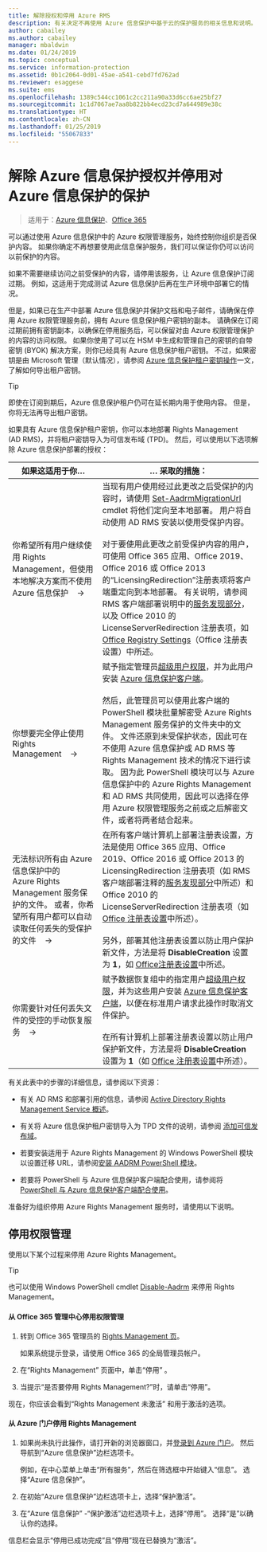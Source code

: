```yaml
---
title: 解除授权和停用 Azure RMS
description: 有关决定不再使用 Azure 信息保护中基于云的保护服务的相关信息和说明。
author: cabailey
ms.author: cabailey
manager: mbaldwin
ms.date: 01/24/2019
ms.topic: conceptual
ms.service: information-protection
ms.assetid: 0b1c2064-0d01-45ae-a541-cebd7fd762ad
ms.reviewer: esaggese
ms.suite: ems
ms.openlocfilehash: 1389c544cc1061c2cc211a90a33d6cc6ae25bf27
ms.sourcegitcommit: 1c1d7067ae7aa8b822bb4ecd23cd7a644989e38c
ms.translationtype: HT
ms.contentlocale: zh-CN
ms.lasthandoff: 01/25/2019
ms.locfileid: "55067833"
---
```

# <a name="decommissioning-and-deactivating-protection-for-azure-information-protection"></a>解除 Azure 信息保护授权并停用对 Azure 信息保护的保护

>适用于：[Azure 信息保护](https://azure.microsoft.com/pricing/details/information-protection)、[Office 365](https://download.microsoft.com/download/E/C/F/ECF42E71-4EC0-48FF-AA00-577AC14D5B5C/Azure_Information_Protection_licensing_datasheet_EN-US.pdf)

可以通过使用 Azure 信息保护中的 Azure 权限管理服务，始终控制你组织是否保护内容。 如果你确定不再想要使用此信息保护服务，我们可以保证你仍可以访问以前保护的内容。

如果不需要继续访问之前受保护的内容，请停用该服务，让 Azure 信息保护订阅过期。 例如，这适用于完成测试 Azure 信息保护后再在生产环境中部署它的情况。

但是，如果已在生产中部署 Azure 信息保护并保护文档和电子邮件，请确保在停用 Azure 权限管理服务前，拥有 Azure 信息保护租户密钥的副本。 请确保在订阅过期前拥有密钥副本，以确保在停用服务后，可以保留对由 Azure 权限管理保护的内容的访问权限。 如果你使用了可以在 HSM 中生成和管理自己的密钥的自带密钥 (BYOK) 解决方案，则你已经具有 Azure 信息保护租户密钥。 不过，如果密钥是由 Microsoft 管理（默认情况），请参阅 [Azure 信息保护租户密钥操作](operations-tenant-key.md)一文，了解如何导出租户密钥。

> [!TIP]
> 即使在订阅到期后，Azure 信息保护租户仍可在延长期内用于使用内容。 但是，你将无法再导出租户密钥。

如果具有 Azure 信息保护租户密钥，你可以本地部署 Rights Management (AD RMS)，并将租户密钥导入为可信发布域 (TPD)。 然后，可以使用以下选项解除 Azure 信息保护部署的授权：

|如果这适用于你…|… 采取的措施：|
|----------------------------|--------------|
|你希望所有用户继续使用 Rights Management，但使用本地解决方案而不使用 Azure 信息保护    →|当现有用户使用经过此更改之后受保护的内容时，请使用 [Set-AadrmMigrationUrl](/powershell/module/aadrm/Set-AadrmMigrationUrl) cmdlet 将他们定向至本地部署。 用户将自动使用 AD RMS 安装以使用受保护内容。<br /><br />对于要使用此更改之前受保护内容的用户，可使用 Office 365 应用、Office 2019、Office 2016 或 Office 2013 的“LicensingRedirection”注册表项将客户端重定向到本地部署。 有关说明，请参阅 RMS 客户端部署说明中的[服务发现部分](./rms-client/client-deployment-notes.md)，以及 Office 2010 的 LicenseServerRedirection 注册表项，如 [Office Registry Settings](https://technet.microsoft.com/library/dd772637%28v=ws.10%29.aspx)（Office 注册表设置）中所述。|
|你想要完全停止使用 Rights Management    →|赋予指定管理员[超级用户权限](configure-super-users.md)，并为此用户安装 [Azure 信息保护客户端](./rms-client/client-admin-guide-install.md)。<br /><br />然后，此管理员可以使用此客户端的 PowerShell 模块批量解密受 Azure Rights Management 服务保护的文件夹中的文件。 文件还原到未受保护状态，因此可在不使用 Azure 信息保护或 AD RMS 等 Rights Management 技术的情况下进行读取。 因为此 PowerShell 模块可以与 Azure 信息保护中的 Azure Rights Management 和 AD RMS 共同使用，因此可以选择在停用 Azure 权限管理服务之前或之后解密文件，或者将两者结合起来。|
|无法标识所有由 Azure 信息保护中的 Azure Rights Management 服务保护的文件。 或者，你希望所有用户都可以自动读取任何丢失的受保护的文件    →|在所有客户端计算机上部署注册表设置，方法是使用 Office 365 应用、Office 2019、Office 2016 或 Office 2013 的 LicensingRedirection 注册表项（如 RMS 客户端部署注释的[服务发现部分](./rms-client/client-deployment-notes.md)中所述）和 Office 2010 的 LicenseServerRedirection 注册表项（如 [Office 注册表设置](https://technet.microsoft.com/library/dd772637%28v=ws.10%29.aspx)中所述）。<br /><br />另外，部署其他注册表设置以防止用户保护新文件，方法是将 **DisableCreation** 设置为 **1**，如 [Office注册表设置](https://technet.microsoft.com/library/dd772637%28v=ws.10%29.aspx)中所述。|
|你需要针对任何丢失文件的受控的手动恢复服务    →|赋予数据恢复组中的指定用户[超级用户权限](configure-super-users.md)，并为这些用户安装 [Azure 信息保护客户端](./rms-client/client-admin-guide-install.md)，以便在标准用户请求此操作时取消文件保护。<br /><br />在所有计算机上部署注册表设置以防止用户保护新文件，方法是将 **DisableCreation** 设置为 **1**（如 [Office 注册表设置](https://technet.microsoft.com/library/dd772637%28v=ws.10%29.aspx)中所述）。|

有关此表中的步骤的详细信息，请参阅以下资源：

- 有关 AD RMS 和部署引用的信息，请参阅 [Active Directory Rights Management Service 概述](https://technet.microsoft.com/library/hh831364.aspx)。

- 有关将 Azure 信息保护租户密钥导入为 TPD 文件的说明，请参阅 [添加可信发布域](https://technet.microsoft.com/library/cc771460.aspx)。

- 若要安装适用于 Azure Rights Management 的 Windows PowerShell 模块以设置迁移 URL，请参阅[安装 AADRM PowerShell 模块](install-powershell.md)。

- 若要将 PowerShell 与 Azure 信息保护客户端配合使用，请参阅将 [PowerShell 与 Azure 信息保护客户端配合使用](./rms-client/client-admin-guide-powershell.md)。

准备好为组织停用 Azure Rights Management 服务时，请使用以下说明。

## <a name="deactivating-rights-management"></a>停用权限管理
使用以下某个过程来停用 Azure Rights Management。

> [!TIP]
> 也可以使用 Windows PowerShell cmdlet [Disable-Aadrm](/powershell/module/aadrm/disable-aadrm) 来停用 Rights Management。

#### <a name="to-deactivate-rights-management-from-the-office-365-admin-center"></a>从 Office 365 管理中心停用权限管理

1. 转到 Office 365 管理员的 [Rights Management 页](https://account.activedirectory.windowsazure.com/RmsOnline/Manage.aspx)。

    如果系统提示登录，请使用 Office 365 的全局管理员帐户。    

2. 在“Rights Management”  页面中，单击“停用” 。

3.  当提示“是否要停用 Rights Management?”时，请单击“停用”。

现在，你应该会看到“Rights Management 未激活”  和用于激活的选项。

#### <a name="to-deactivate-rights-management-from-the-azure-portal"></a>从 Azure 门户停用 Rights Management

1. 如果尚未执行此操作，请打开新的浏览器窗口，并[登录到 Azure 门户](configure-policy.md#signing-in-to-the-azure-portal)。 然后导航到“Azure 信息保护”边栏选项卡。

    例如，在中心菜单上单击“所有服务”，然后在筛选框中开始键入“信息”。 选择“Azure 信息保护”。

2. 在初始“Azure 信息保护”边栏选项卡上，选择“保护激活”。 

3.  在“Azure 信息保护” -“保护激活”边栏选项卡上，选择“停用”。 选择“是”以确认你的选择。

信息栏会显示“停用已成功完成”且“停用”现在已替换为“激活”。
